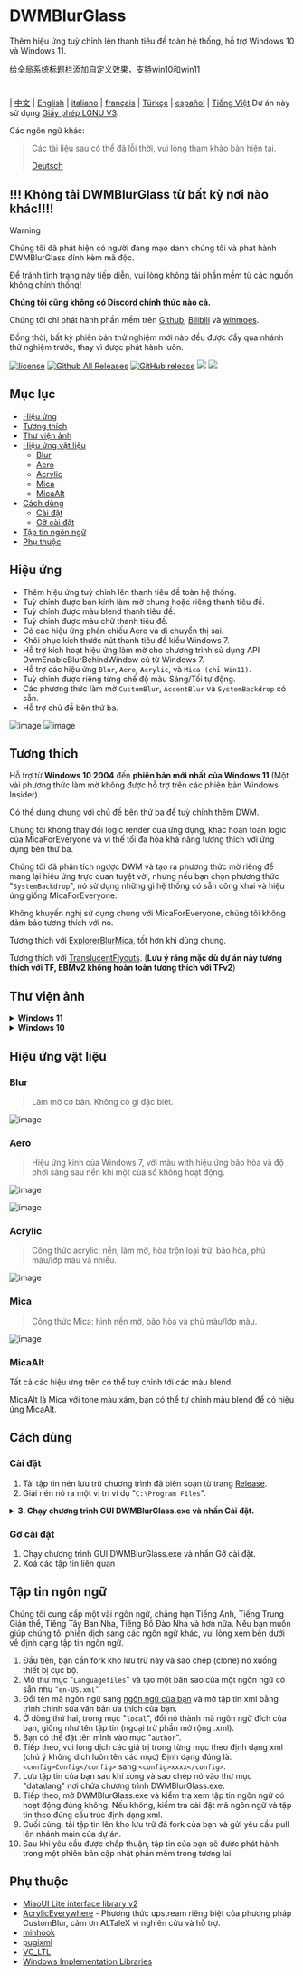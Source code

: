 # DWMBlurGlass
Thêm hiệu ứng tuỳ chỉnh lên thanh tiêu đề toàn hệ thống, hỗ trợ Windows 10 và Windows 11.

给全局系统标题栏添加自定义效果，支持win10和win11
#
| [中文](/README_ZH.md) | [English](/README.md) | [italiano](/README_IT.md) | [français](/README_FR.md) | [Türkçe](/README_TR.md) | [español](/README_ES.md) | [Tiếng Việt](/README_VI.md)
Dự án này sử dụng [Giấy phép LGNU V3](/COPYING.LESSER).

Các ngôn ngữ khác:
> Các tài liệu sau có thể đã lỗi thời, vui lòng tham khảo bản hiện tại.
>
> [Deutsch](/README_DE.md)

## !!! Không tải DWMBlurGlass từ bất kỳ nơi nào khác!!!!
> [!WARNING]
> Chúng tôi đã phát hiện có người đang mạo danh chúng tôi và phát hành DWMBlurGlass đính kèm mã độc.
> 
> Để tránh tình trạng này tiếp diễn, vui lòng không tải phần mềm từ các nguốn không chính thống!
> 
> **Chúng tôi cũng không có Discord chính thức nào cả.**
> 
> Chúng tôi chỉ phát hành phần mềm trên [Github](https://github.com/Maplespe/DWMBlurGlass/releases), [Bilibili](https://space.bilibili.com/87195798) và [winmoes](https://winmoes.com).
> 
> Đồng thời, bất kỳ phiên bản thử nghiệm mới nào đều được đẩy qua nhánh thử nghiệm trước, thay vì được phát hành luôn.

[![license](https://img.shields.io/github/license/Maplespe/DWMBlurGlass.svg)](https://www.gnu.org/licenses/lgpl-3.0.en.html)
[![Github All Releases](https://img.shields.io/github/downloads/Maplespe/DWMBlurGlass/total.svg)](https://github.com/Maplespe/DWMBlurGlass/releases)
[![GitHub release](https://img.shields.io/github/release/Maplespe/DWMBlurGlass.svg)](https://github.com/Maplespe/DWMBlurGlass/releases/latest)
<img src="https://img.shields.io/badge/language-c++-F34B7D.svg"/>
<img src="https://img.shields.io/github/last-commit/Maplespe/DWMBlurGlass.svg"/>  

## Mục lục
- [Hiệu ứng](#effects)
- [Tương thích](#compatibility)
- [Thư viện ảnh](#gallery)
- [Hiệu ứng vật liệu](#material-effects)
  - [Blur](#blur)
  - [Aero](#aero)
  - [Acrylic](#acrylic)
  - [Mica](#mica)
  - [MicaAlt](#micaalt)
- [Cách dùng](#how-to-use)
  - [Cài đặt](#install)
  - [Gỡ cài đặt](#uninstall)
- [Tập tin ngôn ngữ](#language-files)
- [Phụ thuộc](#dependencies)

## Hiệu ứng
* Thêm hiệu ứng tuỳ chỉnh lên thanh tiêu đề toàn hệ thống.
* Tuỳ chỉnh được bán kính làm mờ chung hoặc riêng thanh tiêu đề.
* Tuỳ chỉnh được màu blend thanh tiêu đề.
* Tuỳ chỉnh được màu chữ thanh tiêu đề.
* Có các hiệu ứng phản chiếu Aero và di chuyển thị sai.
* Khôi phục kích thước nút thanh tiêu đề kiểu Windows 7.
* Hỗ trợ kích hoạt hiệu ứng làm mờ cho chương trình sử dụng API DwmEnableBlurBehindWindow cũ từ Windows 7.
* Hỗ trợ các hiệu ứng `Blur`, `Aero`, `Acrylic`, và `Mica (chỉ Win11)`.
* Tuỳ chỉnh được riêng từng chế độ màu Sáng/Tối tự động.
* Các phương thức làm mờ `CustomBlur`, `AccentBlur` và `SystemBackdrop` có sẵn.
* Hỗ trợ chủ đề bên thứ ba.

![image](/Screenshot/001701.png)
![image](/Screenshot/10307.png)

## Tương thích
Hỗ trợ từ **Windows 10 2004** đến **phiên bản mới nhất của Windows 11** (Một vài phương thức làm mờ không được hỗ trợ trên các phiên bản Windows Insider).

Có thể dùng chung với chủ đề bên thứ ba để tuỳ chỉnh thêm DWM.

Chúng tôi không thay đổi logic render của ứng dụng, khác hoàn toàn logic của MicaForEveryone và vì thế tối đa hóa khả năng tương thích với ứng dụng bên thứ ba.

Chúng tôi đã phân tích ngược DWM và tạo ra phương thức mờ riêng để mang lại hiệu ứng trực quan tuyệt vời, nhưng nếu bạn chọn phương thức "`SystemBackdrop`", nó sử dụng những gì hệ thống có sẵn công khai và hiệu ứng giống MicaForEveryone.

Không khuyến nghị sử dụng chung với MicaForEveryone, chúng tôi không đảm bảo tương thích với nó.

Tương thích với [ExplorerBlurMica](https://github.com/Maplespe/ExplorerBlurMica), tốt hơn khi dùng chung.

Tương thích với [TranslucentFlyouts](https://github.com/ALTaleX531/TranslucentFlyouts). (**Lưu ý rằng mặc dù dự án này tương thích với TF, EBMv2 không hoàn toàn tương thích với TFv2**)

## Thư viện ảnh
<details><summary><b>Windows 11</b></summary>
  
![image](/Screenshot/10307.png)

![image](/Screenshot/102134.png)

> Kích hoạt "Ghi đè hiệu ứng DWMAPI (Windows 11)"

![image](/Screenshot/013521.png)
</details>

<details><summary><b>Windows 10</b></summary>

![image](/Screenshot/001701.png)

![image](/Screenshot/100750.png)

Sử dụng chủ đề bên thứ ba

> Kích hoạt "Mở rộng hiệu ứng ra viền cửa sổ (Windows 10)"

> Kích hoạt "Bật hiệu ứng phản chiếu Aero"

> Kích hoạt "Khôi phục kích thước nút trên thanh tiêu đề kiểu Win7"

![image](/Screenshot/025410.png)

</details>

## Hiệu ứng vật liệu
### Blur
> Làm mờ cơ bản. Không có gì đặc biệt.

![image](/Screenshot/blur.png)

### Aero
> Hiệu ứng kính của Windows 7, với màu with hiệu ứng bão hòa và độ phơi sáng sau nền khi một của sổ không hoạt động.

![image](/Screenshot/aero.png)

![image](/Screenshot/aero_inactive.png)

### Acrylic
> Công thức acrylic: nền, làm mờ, hòa trộn loại trừ, bão hòa, phủ màu/lớp màu và nhiễu.

![image](/Screenshot/acrylic.png)

### Mica
> Công thức Mica: hình nền mờ, bão hòa và phủ màu/lớp màu.

![image](/Screenshot/mica.png)

### MicaAlt
Tất cả các hiệu ứng trên có thể tuỳ chỉnh tới các màu blend.

MicaAlt là Mica với tone màu xám, bạn có thể tự chỉnh màu blend để có hiệu ứng MicaAlt.

## Cách dùng

### Cài đặt
1. Tải tập tin nén lưu trữ chương trình đã biên soạn từ trang [Release](https://github.com/Maplespe/DWMBlurGlass/releases).
2. Giải nén nó ra một vị trí ví dụ "`C:\Program Files`".
<details><summary><b>3. Chạy chương trình GUI DWMBlurGlass.exe và nhấn Cài đặt.</b></summary>

![image](/Screenshot/012746.png)

>Nếu không có gì xảy ra sau khi bạn nhấn cài đặt, thì bạn cần phải nhấn vào thẻ Symbol và nhấn Tải về.

>**Bạn có thể nhận một thông báo về việc thiếu symbol trong tương lai, nhất là sau khi cập nhật hệ thống.**

![image](/Screenshot/012924.png)

</details>

### Gỡ cài đặt
1. Chạy chương trình GUI DWMBlurGlass.exe và nhấn Gỡ cài đặt.
2. Xoá các tập tin liên quan

## Tập tin ngôn ngữ
Chúng tôi cung cấp một vài ngôn ngữ, chẳng hạn Tiếng Anh, Tiếng Trung Giản thể, Tiếng Tây Ban Nha, Tiếng Bồ Đào Nha và hơn nữa.
Nếu bạn muốn giúp chúng tôi phiên dịch sang các ngôn ngữ khác, vui lòng xem bên dưới về định dạng tập tin ngôn ngữ.

1. Đầu tiên, bạn cần fork kho lưu trữ này và sao chép (clone) nó xuống thiết bị cục bộ.
2. Mở thư mục "`Languagefiles`" và tạo một bản sao của một ngôn ngữ có sẵn như "`en-US.xml`".
3. Đổi tên mã ngôn ngữ sang [ngôn ngữ của bạn](https://learn.microsoft.com/en-us/windows/win32/intl/locale-names) và mở tập tin xml bằng trình chỉnh sửa văn bản ưa thích của bạn.
4. Ở dòng thứ hai, trong mục "`local`", đổi nó thành mã ngôn ngữ đích của bạn, giống như tên tập tin (ngoại trừ phần mở rộng .xml).
5. Bạn có thể đặt tên mình vào mục "`author`".
6. Tiếp theo, vui lòng dịch các giá trị trong từng mục theo định dạng xml (chú ý không dịch luôn tên các mục) Định dạng đúng là:`<config>Config</config>` sang `<config>xxxx</config>`.
7. Lưu tập tin của bạn sau khi xong và sao chép nó vào thư mục "data\lang" nơi chứa chương trình DWMBlurGlass.exe.
8. Tiếp theo, mở DWMBlurGlass.exe và kiểm tra xem tập tin ngôn ngữ có hoạt động đúng không. Nếu không, kiểm tra cài đặt mã ngôn ngữ và tập tin theo đúng cấu trúc định dạng xml.
9. Cuối cùng, tải tập tin lên kho lưu trữ đã fork của bạn và gửi yêu cầu pull lên nhánh main của dự án.
10. Sau khi yêu cầu được chấp thuận, tập tin của bạn sẽ được phát hành trong một phiên bản cập nhật phần mềm trong tương lai.
   

## Phụ thuộc
* [MiaoUI Lite interface library v2](https://github.com/Maplespe/MiaoUILite)
* [AcrylicEverywhere](https://github.com/ALTaleX531/AcrylicEverywhere) - Phương thức upstream riêng biệt của phương pháp CustomBlur, cảm ơn ALTaleX vì nghiên cứu và hỗ trợ.
* [minhook](https://github.com/m417z/minhook)
* [pugixml](https://github.com/zeux/pugixml)
* [VC_LTL](https://github.com/Chuyu-Team/VC-LTL5)
* [Windows Implementation Libraries](https://github.com/Microsoft/wil)